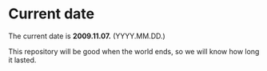 # Current date

The current date is **2009.11.07.** (YYYY.MM.DD.)

This repository will be good when the world ends, so we will know how long it lasted.